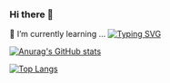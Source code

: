 ### Hi there 👋


🌱 I’m currently learning ...
[![Typing SVG](https://readme-typing-svg.demolab.com/?lines=I'm+Silvhr+😊;A+sophomore+CS+student+at+Texas+A&M+University)](https://git.io/typing-svg)

[![Anurag's GitHub stats](https://github-readme-stats.vercel.app/api?username=Silvhr&theme=dark&show_icons=true)](https://github.com/anuraghazra/github-readme-stats)

[![Top Langs](https://github-readme-stats.vercel.app/api/top-langs/?username=Silvhr&theme=dark&show_icons=true&layout=compact)](https://github.com/anuraghazra/github-readme-stats)
